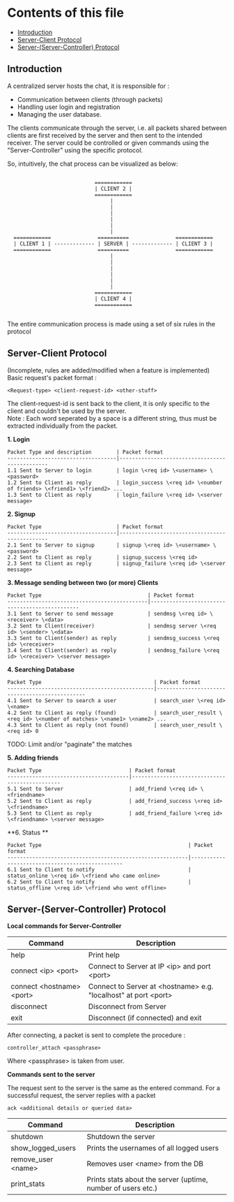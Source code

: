 Contents of this file
======================

* [Introduction](#introduction)
* [Server-Client Protocol](#server-client-protocol)
* [Server-(Server-Controller) Protocol](#server-server-controller-protocol)

Introduction
-------------

A centralized server hosts the chat, it is responsible for :
* Communication between clients (through packets)
* Handling user login and registration
* Managing the user database.

The clients communicate through the server, i.e. all packets
shared between clients are first received by the server and
then sent to the intended receiver.
The server could be controlled or given commands using the "Server-Controller" using the specific protocol.

So, intuitively, the chat process can be visualized as below:

```

                            ============
                            | CLIENT 2 |
                            ============
                                 |
                                 |
                                 |
                                 |
                                 |
                                 |
  ============               ==========               ============
  | CLIENT 1 | ------------- | SERVER | ------------- | CLIENT 3 |
  ============               ==========               ============
                                 |
                                 |
                                 |
                                 |
                                 |
                                 |
                            ============
                            | CLIENT 4 |
                            ============


```

The entire communication process is made using a set of six rules in the protocol



Server-Client Protocol
-----------------------

(Incomplete, rules are added/modified when a feature is implemented)  
Basic request's packet format :
```
<Request-type> <client-request-id> <other-stuff>
```
The client-request-id is sent back to the client, it is only specific to the client and couldn't be used by the server.  
Note : Each word seperated by a space is a different string, thus must be extracted individually from the packet.


**1. Login**

    Packet Type and description        | Packet format
    -----------------------------------|-----------------------------------------------
    1.1 Sent to Server to login        | login \<req id> \<username> \<password>
    1.2 Sent to Client as reply        | login_success \<req id> \<number of friends> \<friend1> \<friend2> ...
    1.3 Sent to Client as reply        | login_failure \<req id> \<server message>


**2. Signup**

    Packet Type                        | Packet format
    -----------------------------------|-----------------------------------------------
    2.1 Sent to Server to signup       | signup \<req id> \<username> \<password>
    2.2 Sent to Client as reply        | signup_success \<req id>
    2.3 Sent to Client as reply        | signup_failure \<req id> \<server message>


**3. Message sending between two (or more) Clients**

    Packet Type                                  | Packet format
    ---------------------------------------------|-----------------------------------------------
    3.1 Sent to Server to send message           | sendmsg \<req id> \<receiver> \<data>
    3.2 Sent to Client(receiver)                 | sendmsg server \<req id> \<sender> \<data>
    3.3 Sent to Client(sender) as reply          | sendmsg_success \<req id> \<receiver>
    3.4 Sent to Client(sender) as reply          | sendmsg_failure \<req id> \<receiver> \<server message>


**4. Searching Database**

    Packet Type                                    | Packet format
    -----------------------------------------------|-----------------------------------------------
    4.1 Sent to Server to search a user            | search_user \<req id> \<name>
    4.2 Sent to Client as reply (found)            | search_user_result \<req id> \<number of matches> \<name1> \<name2> ...
    4.3 Sent to Client as reply (not found)        | search_user_result \<req id> 0
TODO: Limit and/or "paginate" the matches

**5. Adding friends**

    Packet Type                            | Packet format
    ---------------------------------------|-----------------------------------------------
    5.1 Sent to Server                     | add_friend \<req id> \<friendname>
    5.2 Sent to Client as reply            | add_friend_success \<req id> \<friendname>
    5.3 Sent to Client as reply            | add_friend_failure \<req id> \<friendname> \<server message>

**6. Status **

    Packet Type                                               | Packet format
    ----------------------------------------------------------|------------------------------------------------
    6.1 Sent to Client to notify                              | status_online \<req id> \<friend who came online>
    6.2 Sent to Client to notify                              | status_offline \<req id> \<friend who went offline>



Server-(Server-Controller) Protocol
-----------------------------------


**Local commands for Server-Controller**

| Command                     | Description
|-----------------------------|---------------------------------------------------------------
| help                        | Print help
| connect \<ip> \<port>       | Connect to Server at IP \<ip> and port \<port>
| connect \<hostname> \<port> | Connect to Server at \<hostname> e.g. "localhost" at port \<port>
| disconnect                  | Disconnect from Server
| exit                        | Disconnect (if connected) and exit

After connecting, a packet is sent to complete the procedure :
```
controller_attach <passphrase>
```
Where \<passphrase> is taken from user.

**Commands sent to the server**

The request sent to the server is the same as the entered command.
For a successful request, the server replies with a packet
```
ack <additional details or queried data>
```


| Command             | Description
|---------------------|---------------------------------------------------------------
| shutdown            | Shutdown the server
| show_logged_users   | Prints the usernames of all logged users
| remove_user \<name> | Removes user \<name> from the DB
| print_stats         | Prints stats about the server (uptime, number of users etc.)  |

